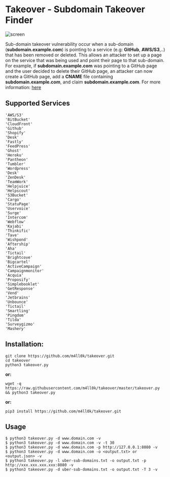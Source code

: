 # Takeover - Subdomain Takeover Finder

![screen](https://i.imgur.com/rggaoj8.png)

Sub-domain takeover vulnerability occur when a sub-domain (**subdomain.example.com**) is pointing to a service (e.g: **GitHub**, **AWS/S3**,..) that has been removed or deleted. This allows an attacker to set up a page on the service that was being used and point their page to that sub-domain. For example, if **subdomain.example.com** was pointing to a GitHub page and the user decided to delete their GitHub page, an attacker can now create a GitHub page, add a **CNAME** file containing **subdomain.example.com**, and claim **subdomain.example.com**. For more information: [here](https://labs.detectify.com/2014/10/21/hostile-subdomain-takeover-using-herokugithubdesk-more/)

## Supported Services

```
'AWS/S3'
'BitBucket'
'CloudFront'
'Github'
'Shopify'
'Desk'
'Fastly'
'FeedPress'
'Ghost'
'Heroku'
'Pantheon'
'Tumbler'
'Wordpress'
'Desk'
'ZenDesk'
'TeamWork'
'Helpjuice'
'Helpscout'
'S3Bucket'
'Cargo'
'StatuPage'
'Uservoice'
'Surge'
'Intercom'
'Webflow'
'Kajabi'
'Thinkific'
'Tave'
'Wishpond'
'Aftership'
'Aha'
'Tictail'
'Brightcove'
'Bigcartel'
'ActiveCampaign'
'Campaignmonitor'
'Acquia'
'Proposify'
'Simplebooklet'
'GetResponse'
'Vend'
'Jetbrains'
'Unbounce'
'Tictail'
'Smartling'
'Pingdom'
'Tilda'
'Surveygizmo'
'Mashery'
```

## Installation:

```shell
git clone https://github.com/m4ll0k/takeover.git
cd takeover
python3 takeover.py
```

**or:**

```
wget -q https://raw.githubusercontent.com/m4ll0k/takeover/master/takeover.py && python3 takeover.py
```

**or:**

```
pip3 install https://github.com/m4ll0k/takeover.git
```

## Usage

```
$ python3 takeover.py -d www.domain.com -v 
$ python3 takeover.py -d www.domain.com -v -t 30
$ python3 takeover.py -d www.domain.com -p http://127.0.0.1:8080 -v 
$ python3 takeover.py -d www.domain.com -o <output.txt> or <output.json> -v 
$ python3 takeover.py -l uber-sub-domains.txt -o output.txt -p http://xxx.xxx.xxx.xxx:8080 -v 
$ python3 takeover.py -d uber-sub-domains.txt -o output.txt -T 3 -v 
```
